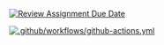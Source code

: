 [![Review Assignment Due Date](https://classroom.github.com/assets/deadline-readme-button-24ddc0f5d75046c5622901739e7c5dd533143b0c8e959d652212380cedb1ea36.svg)](https://classroom.github.com/a/OJygRx81)

[![.github/workflows/github-actions.yml](https://github.com/bhos-qa/l2-github-actions-IZOBRETATEL777/actions/workflows/github-actions.yml/badge.svg?branch=feature%2Flab2&event=workflow_run)](https://github.com/bhos-qa/l2-github-actions-IZOBRETATEL777/actions/workflows/github-actions.yml)
